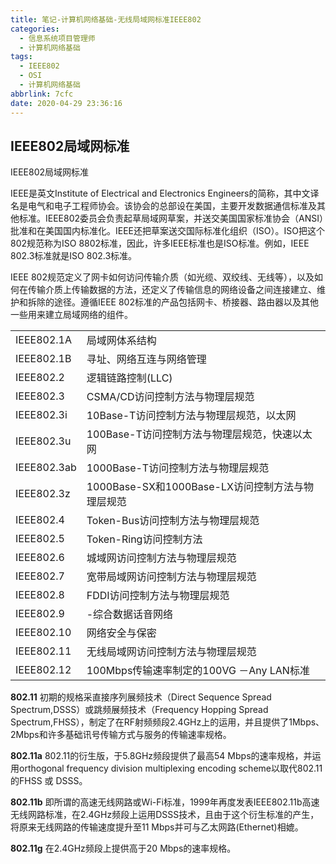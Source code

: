 ```yaml
---
title: 笔记-计算机网络基础-无线局域网标准IEEE802
categories:
  - 信息系统项目管理师
  - 计算机网络基础
tags:
  - IEEE802
  - OSI
  - 计算机网络基础
abbrlink: 7cfc
date: 2020-04-29 23:36:16
---
```


## IEEE802局域网标准

IEEE802局域网标准
<!-- more -->
IEEE是英文Institute of Electrical and Electronics Engineers的简称，其中文译名是电气和电子工程师协会。该协会的总部设在美国，主要开发数据通信标准及其他标准。IEEE802委员会负责起草局域网草案，并送交美国国家标准协会（ANSI）批准和在美国国内标准化。IEEE还把草案送交国际标准化组织（ISO）。ISO把这个802规范称为ISO 8802标准，因此，许多IEEE标准也是ISO标准。例如，IEEE 802.3标准就是ISO 802.3标准。

IEEE 802规范定义了网卡如何访问传输介质（如光缆、双绞线、无线等），以及如何在传输介质上传输数据的方法，还定义了传输信息的网络设备之间连接建立、维护和拆除的途径。遵循IEEE 802标准的产品包括网卡、桥接器、路由器以及其他一些用来建立局域网络的组件。

<table>
 <tr>
  <td>IEEE802.1A</td>
  <td>局域网体系结构</td>
 </tr>
 <tr>
  <td>IEEE802.1B</td>
  <td>寻址、网络互连与网络管理</td>
 </tr>
 <tr>
  <td>IEEE802.2</td>
  <td>逻辑链路控制(LLC)</td>
 </tr>
 <tr>
  <td>IEEE802.3</td>
  <td>CSMA/CD访问控制方法与物理层规范</td>
 </tr>
 <tr>
  <td>IEEE802.3i</td>
  <td>10Base-T访问控制方法与物理层规范，以太网</td>
 </tr>
 <tr>
  <td>IEEE802.3u</td>
  <td>100Base-T访问控制方法与物理层规范，快速以太网</td>
 </tr>
 <tr>
  <td>IEEE802.3ab</td>
  <td>1000Base-T访问控制方法与物理层规范</td>
 </tr>
 <tr>
  <td>IEEE802.3z</td>
  <td>1000Base-SX和1000Base-LX访问控制方法与物理层规范</td>
 </tr>
 <tr>
  <td>IEEE802.4</td>
  <td>Token-Bus访问控制方法与物理层规范</td>
 </tr>
 <tr>
  <td>IEEE802.5</td>
  <td>Token-Ring访问控制方法</td>
 </tr>
 <tr>
  <td>IEEE802.6</td>
  <td>城域网访问控制方法与物理层规范</td>
 </tr>
 <tr>
  <td>IEEE802.7</td>
  <td>宽带局域网访问控制方法与物理层规范</td>
 </tr>
 <tr>
  <td>IEEE802.8</td>
  <td>FDDI访问控制方法与物理层规范</td>
 </tr>
 <tr>
  <td>IEEE802.9</td>
  <td>-综合数据话音网络</td>
 </tr>
 <tr>
  <td>IEEE802.10</td>
  <td>网络安全与保密</td>
 </tr>
 <tr>
  <td>IEEE802.11</td>
  <td>无线局域网访问控制方法与物理层规范</td>
 </tr>
 <tr>
  <td>IEEE802.12</td>
  <td>100Mbps传输速率制定的100VG －Any LAN标准</td>
 </tr>
</table>

**802.11**
初期的规格采直接序列展频技术（Direct Sequence Spread Spectrum,DSSS）或跳频展频技术（Frequency Hopping Spread Spectrum,FHSS），制定了在RF射频频段2.4GHz上的运用，并且提供了1Mbps、2Mbps和许多基础讯号传输方式与服务的传输速率规格。

**802.11a**
802.11的衍生版，于5.8GHz频段提供了最高54 Mbps的速率规格，并运用orthogonal frequency division multiplexing encoding scheme以取代802.11的FHSS 或 DSSS。

**802.11b**
即所谓的高速无线网路或Wi-Fi标准，1999年再度发表IEEE802.11b高速无线网路标准，在2.4GHz频段上运用DSSS技术，且由于这个衍生标准的产生，将原来无线网路的传输速度提升至11 Mbps并可与乙太网路(Ethernet)相媲。

**802.11g**
在2.4GHz频段上提供高于20 Mbps的速率规格。

